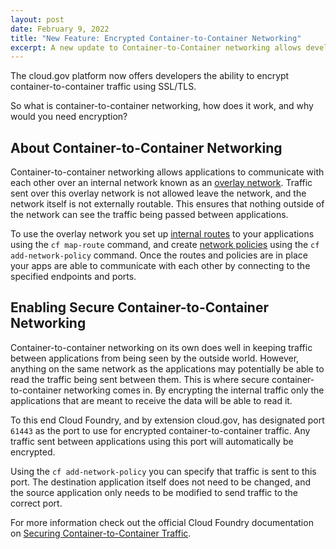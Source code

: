 ```yaml
---
layout: post
date: February 9, 2022
title: "New Feature: Encrypted Container-to-Container Networking"
excerpt: A new update to Container-to-Container networking allows developers to enable encryption of traffic between applications using SSL/TLS.
---
```


The cloud.gov platform now offers developers the ability to encrypt container-to-container traffic using SSL/TLS.

So what is container-to-container networking, how does it work, and why would you need encryption?

## About Container-to-Container Networking

Container-to-container networking allows applications to communicate with each other over an internal network known as an [overlay network](https://docs.cloudfoundry.org/concepts/understand-cf-networking.html#overlay-network). Traffic sent over this overlay network is not allowed leave the network, and the network itself is not externally routable. This ensures that nothing outside of the network can see the traffic being passed between applications.

To use the overlay network you set up [internal routes](https://docs.cloudfoundry.org/devguide/deploy-apps/routes-domains.html#internal-routes) to your applications using the `cf map-route` command, and create [network policies](https://docs.cloudfoundry.org/devguide/deploy-apps/cf-networking.html#add-policy) using the `cf add-network-policy` command. Once the routes and policies are in place your apps are able to communicate with each other by connecting to the specified endpoints and ports.

## Enabling Secure Container-to-Container Networking

Container-to-container networking on its own does well in keeping traffic between applications from being seen by the outside world. However, anything on the same network as the applications may potentially be able to read the traffic being sent between them. This is where secure container-to-container networking comes in. By encrypting the internal traffic only the applications that are meant to receive the data will be able to read it.

To this end Cloud Foundry, and by extension cloud.gov, has designated port `61443` as the port to use for encrypted container-to-container traffic. Any traffic sent between applications using this port will automatically be encrypted.

Using the `cf add-network-policy` you can specify that traffic is sent to this port. The destination application itself does not need to be changed, and the source application only needs to be modified to send traffic to the correct port.


For more information check out the official Cloud Foundry documentation on [Securing Container-to-Container Traffic](https://docs.cloudfoundry.org/concepts/understand-cf-networking.html#securing-traffic).